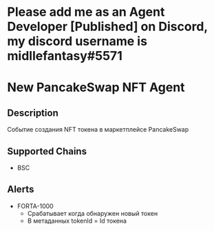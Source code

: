 # Please add me as an Agent Developer [Published] on Discord, my discord username is midllefantasy#5571

# New PancakeSwap NFT Agent

## Description
Событие создания NFT токена в маркетплейсе  PancakeSwap
## Supported Chains

- BSC

## Alerts


- FORTA-1000
  - Срабатывает когда обнаружен новый токен
  -  В метаданных tokenId = Id токена 
